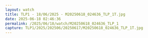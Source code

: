 ```yaml
---
layout: watch
title: TLP1 - 18/06/2025 - M20250618_024636_TLP_1T.jpg
date: 2025-06-18 02:46:36
permalink: /2025/06/18/watch/M20250618_024636_TLP_1
capture: TLP1/2025/202506/20250617/M20250618_024636_TLP_1T.jpg
---
```

